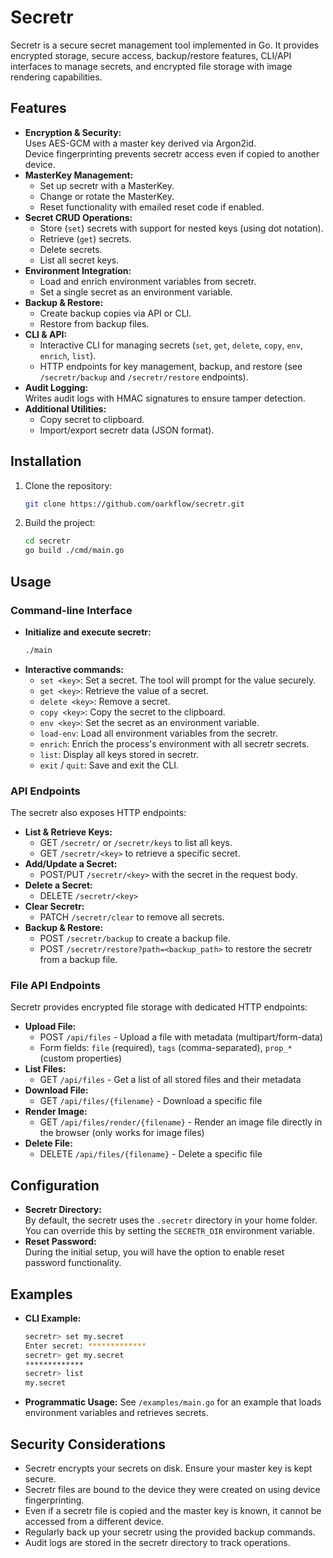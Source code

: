 # Secretr

Secretr is a secure secret management tool implemented in Go. It provides encrypted storage, secure access, backup/restore features, CLI/API interfaces to manage secrets, and encrypted file storage with image rendering capabilities.

## Features

- **Encryption & Security:**  
  Uses AES-GCM with a master key derived via Argon2id.  
  Device fingerprinting prevents secretr access even if copied to another device.  
- **MasterKey Management:**  
  - Set up secretr with a MasterKey.  
  - Change or rotate the MasterKey.
  - Reset functionality with emailed reset code if enabled.
- **Secret CRUD Operations:**  
  - Store (`set`) secrets with support for nested keys (using dot notation).
  - Retrieve (`get`) secrets.
  - Delete secrets.
  - List all secret keys.
- **Environment Integration:**  
  - Load and enrich environment variables from secretr.
  - Set a single secret as an environment variable.
- **Backup & Restore:**  
  - Create backup copies via API or CLI.
  - Restore from backup files.
- **CLI & API:**  
  - Interactive CLI for managing secrets (`set`, `get`, `delete`, `copy`, `env`, `enrich`, `list`).
  - HTTP endpoints for key management, backup, and restore (see `/secretr/backup` and `/secretr/restore` endpoints).
- **Audit Logging:**  
  Writes audit logs with HMAC signatures to ensure tamper detection.
- **Additional Utilities:**  
  - Copy secret to clipboard.
  - Import/export secretr data (JSON format).

## Installation

1. Clone the repository:
   ```bash
   git clone https://github.com/oarkflow/secretr.git
   ```
2. Build the project:
   ```bash
   cd secretr
   go build ./cmd/main.go
   ```

## Usage

### Command-line Interface

- **Initialize and execute secretr:**
  ```bash
  ./main
  ```
- **Interactive commands:**
  - `set <key>`: Set a secret. The tool will prompt for the value securely.
  - `get <key>`: Retrieve the value of a secret.
  - `delete <key>`: Remove a secret.
  - `copy <key>`: Copy the secret to the clipboard.
  - `env <key>`: Set the secret as an environment variable.
  - `load-env`: Load all environment variables from the secretr.
  - `enrich`: Enrich the process's environment with all secretr secrets.
  - `list`: Display all keys stored in secretr.
  - `exit` / `quit`: Save and exit the CLI.

### API Endpoints

The secretr also exposes HTTP endpoints:

- **List & Retrieve Keys:**
  - GET `/secretr/` or `/secretr/keys` to list all keys.
  - GET `/secretr/<key>` to retrieve a specific secret.
- **Add/Update a Secret:**
  - POST/PUT `/secretr/<key>` with the secret in the request body.
- **Delete a Secret:**
  - DELETE `/secretr/<key>`
- **Clear Secretr:**  
  - PATCH `/secretr/clear` to remove all secrets.
- **Backup & Restore:**
  - POST `/secretr/backup` to create a backup file.
  - POST `/secretr/restore?path=<backup_path>` to restore the secretr from a backup file.

### File API Endpoints

Secretr provides encrypted file storage with dedicated HTTP endpoints:

- **Upload File:**
  - POST `/api/files` - Upload a file with metadata (multipart/form-data)
  - Form fields: `file` (required), `tags` (comma-separated), `prop_*` (custom properties)
- **List Files:**
  - GET `/api/files` - Get a list of all stored files and their metadata
- **Download File:**
  - GET `/api/files/{filename}` - Download a specific file
- **Render Image:**
  - GET `/api/files/render/{filename}` - Render an image file directly in the browser (only works for image files)
- **Delete File:**
  - DELETE `/api/files/{filename}` - Delete a specific file

## Configuration

- **Secretr Directory:**  
  By default, the secretr uses the `.secretr` directory in your home folder. You can override this by setting the `SECRETR_DIR` environment variable.
- **Reset Password:**  
  During the initial setup, you will have the option to enable reset password functionality.

## Examples

- **CLI Example:**
  ```bash
  secretr> set my.secret
  Enter secret: *************
  secretr> get my.secret
  *************
  secretr> list
  my.secret
  ```
- **Programmatic Usage:**
  See `/examples/main.go` for an example that loads environment variables and retrieves secrets.

## Security Considerations

- Secretr encrypts your secrets on disk. Ensure your master key is kept secure.
- Secretr files are bound to the device they were created on using device fingerprinting.
- Even if a secretr file is copied and the master key is known, it cannot be accessed from a different device.
- Regularly back up your secretr using the provided backup commands.
- Audit logs are stored in the secretr directory to track operations.
